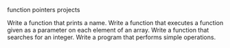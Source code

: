 function pointers projects

Write a function that prints a name.
Write a function that executes a function given as a parameter on each element of an array.
Write a function that searches for an integer.
Write a program that performs simple operations.
